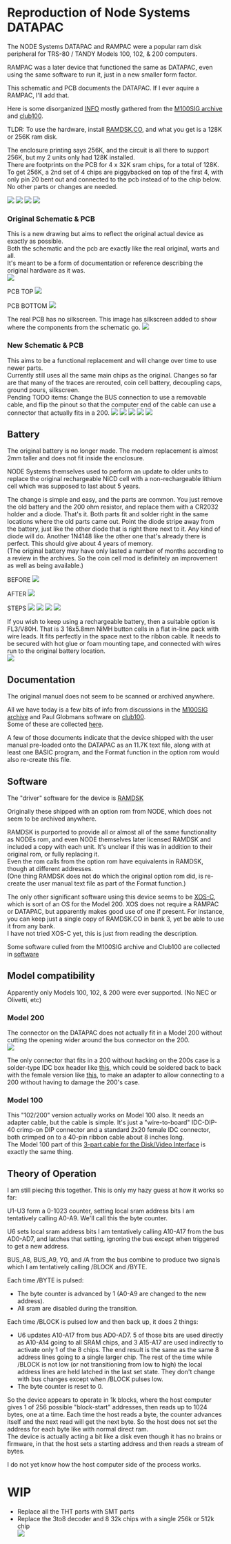 # Reproduction of Node Systems DATAPAC

The NODE Systems DATAPAC and RAMPAC were a popular ram disk peripheral for TRS-80 / TANDY Models 100, 102, & 200 computers.

RAMPAC was a later device that functioned the same as DATAPAC, even using the same software to run it, just in a new smaller form factor.

This schematic and PCB documents the DATAPAC. If I ever aquire a RAMPAC, I'll add that.

Here is some disorganized [INFO](software/) mostly gathered from the [M100SIG archive](https://github.com/LivingM100SIG/Living_M100SIG) and [club100](http://www.club100.org).

TLDR: To use the hardware, install [RAMDSK.CO](software/RAMDSK/), and what you get is a 128K or 256K ram disk.

The enclosure printing says 256K, and the circuit is all there to support 256K, but my 2 units only had 128K installed.  
There are footprints on the PCB for 4 x 32K sram chips, for a total of 128K.  
To get 256K, a 2nd set of 4 chips are piggybacked on top of the first 4, with only pin 20 bent out and connected to the pcb instead of to the chip below.  
No other parts or changes are needed.

![](REF/NODE_DATAPAC_256K_1.jpg)
![](REF/NODE_DATAPAC_256K_2.jpg)
![](REF/NODE_DATAPAC_256K_3.jpg)
![](REF/NODE_DATAPAC_256K_4.jpg)

### Original Schematic & PCB
This is a new drawing but aims to reflect the original actual device as exactly as possible.  
Both the schematic and the pcb are exactly like the real original, warts and all.  
It's meant to be a form of documentation or reference describing the original hardware as it was.  
![](PCB/out/NODE_DATAPAC_256K_historical.svg)

PCB TOP
![](PCB/out/NODE_DATAPAC_256K_historical_top.jpg)

PCB BOTTOM
![](PCB/out/NODE_DATAPAC_256K_historical_bottom.jpg)

The real PCB has no silkscreen. This image has silkscreen added to show where the components from the schematic go.
![](PCB/out/NODE_DATAPAC_256K_historical_top_annotated.jpg)


### New Schematic & PCB
This aims to be a functional replacement and will change over time to use newer parts.  
Currently still uses all the same main chips as the original. Changes so far are that many of the traces are rerouted, coin cell battery, decoupling caps, ground pours, silkscreen.  
Pending TODO items: Change the BUS connection to use a removable cable, and flip the pinout so that the computer end of the cable can use a connector that actually fits in a 200.
![](PCB/out/NODE_DATAPAC_256K_bkw0.svg)
![](PCB/out/NODE_DATAPAC_256K_bkw0_top.jpg)
![](PCB/out/NODE_DATAPAC_256K_bkw0_bottom.jpg)
![](PCB/out/NODE_DATAPAC_256K_bkw0_1.jpg)
![](PCB/out/NODE_DATAPAC_256K_bkw0_2.jpg)

## Battery
The original battery is no longer made. The modern replacement is almost 2mm taller and does not fit inside the enclosure.

NODE Systems themselves used to perform an update to older units to replace the original rechargeable NiCD cell with a non-rechargeable lithium cell which was supposed to last about 5 years.

The change is simple and easy, and the parts are common. You just remove the old battery and the 200 ohm resistor, and replace them with a CR2032 holder and a diode. That's it. Both parts fit and solder right in the same locations where the old parts came out. Point the diode stripe away from the battery, just like the other diode that is right there next to it. Any kind of diode will do. Another 1N4148 like the other one that's already there is perfect.
This should give about 4 years of memory.  
(The original battery may have only lasted a number of months according to a review in the archives. So the coin cell mod is definitely an improvement as well as being available.)

BEFORE
![](PCB/out/NODE_DATAPAC_256K_batt_mod_before.jpg)

AFTER
![](PCB/out/NODE_DATAPAC_256K_batt_mod_after.jpg)

STEPS
![](PCB/out/NODE_DATAPAC_256K_batt_mod_01.jpg)
![](PCB/out/NODE_DATAPAC_256K_batt_mod_02.jpg)
![](PCB/out/NODE_DATAPAC_256K_batt_mod_03.jpg)
![](PCB/out/NODE_DATAPAC_256K_batt_mod_04.jpg)


If you wish to keep using a rechargeable battery, then a suitable option is FL3/V80H. That is 3 16x5.8mm NiMH button cells in a flat in-line pack with wire leads. It fits perfectly in the space next to the ribbon cable. It needs to be secured with hot glue or foam mounting tape, and connected with wires run to the original battery location.  
![](REF/fl3v80h_placement.jpg)

## Documentation
The original manual does not seem to be scanned or archived anywhere.

All we have today is a few bits of info from discussions in the [M100SIG archive](https://github.com/LivingM100SIG/Living_M100SIG) and Paul Globmans software on [club100](http://www.club100.org/library/libpg.html).  
Some of these are collected [here](software).

A few of those documents indicate that the device shipped with the user manual pre-loaded onto the DATAPAC as an 11.7K text file, along with at least one BASIC program, and the Format function in the option rom would also re-create this file.

## Software
The "driver" software for the device is [RAMDSK](software/RAMDSK/)

Originally these shipped with an option rom from NODE, which does not seem to be archived anywhere.  

RAMDSK is purported to provide all or almost all of the same functionality as NODEs rom, and even NODE themselves later licensed RAMDSK and included a copy with each unit. It's unclear if this was in addition to their original rom, or fully replacing it.  
Even the rom calls from the option rom have equivalents in RAMDSK, though at different addresses.  
(One thing RAMDSK does not do which the original option rom did, is re-create the user manual text file as part of the Format function.)  

The only other significant software using this device seems to be [XOS-C](http://www.club100.org/library/libpg.html), which is sort of an OS for the Model 200. XOS does not require a RAMPAC or DATAPAC, but apparently makes good use of one if present. For instance, you can keep just a single copy of RAMDSK.CO in bank 3, yet be able to use it from any bank.  
I have not tried XOS-C yet, this is just from reading the description.

Some software culled from the M100SIG archive and Club100 are collected in [software](software)  

## Model compatibility
Apparently only Models 100, 102, & 200 were ever supported. (No NEC or Olivetti, etc)

### Model 200
The connector on the DATAPAC does not actually fit in a Model 200 without cutting the opening wider around the bus connector on the 200.  
![](REF/does_not_fit_model_200.jpg)

The only connector that fits in a 200 without hacking on the 200s case is a solder-type IDC box header like [this](https://www.digikey.com/en/products/detail/sullins-connector-solutions/SBH11-PBPC-D20-ST-BK/1990068),
 which could be soldered back to back with the female version like [this](https://www.digikey.com/en/products/detail/sullins-connector-solutions/SFH11-PBPC-D20-ST-BK/1990093),
 to make an adapter to allow connecting to a 200 without having to damage the 200's case.

### Model 100
This "102/200" version actually works on Model 100 also. It needs an adapter cable, but the cable is simple. It's just a "wire-to-board" IDC-DIP-40 crimp-on DIP connector and a standard 2x20 female IDC connector, both crimped on to a 40-pin ribbon cable about 8 inches long.  
The Model 100 part of this [3-part cable for the Disk/Video Interface](http://tandy.wiki/Disk/Video_Interface:_Cable) is exactly the same thing.

## Theory of Operation
I am still piecing this together. This is only my hazy guess at how it works so far:

U1-U3 form a 0-1023 counter, setting local sram address bits I am tentatively calling A0-A9. We'll call this the byte counter.

U6 sets local sram address bits I am tentatively calling A10-A17 from the bus AD0-AD7, and latches that setting, ignoring the bus except when triggered to get a new address.

BUS_A8, BUS_A9, Y0, and /A from the bus combine to produce two signals which I am tentatively calling /BLOCK and /BYTE.

Each time /BYTE is pulsed:
* The byte counter is advanced by 1 (A0-A9 are changed to the new address).
* All sram are disabled during the transition.

Each time /BLOCK is pulsed low and then back up, it does 2 things:
* U6 updates A10-A17 from bus AD0-AD7. 5 of those bits are used directly as A10-A14 going to all SRAM chips, and 3 A15-A17 are used indirectly to activate only 1 of the 8 chips. The end result is the same as the same 8 address lines going to a single larger chip. The rest of the time while /BLOCK is not low (or not transitioning from low to high) the local address lines are held latched in the last set state. They don't change with bus changes except when /BLOCK pulses low.
* The byte counter is reset to 0.

So the device appears to operate in 1k blocks, where the host computer gives 1 of 256 possible "block-start" addresses, then reads up to 1024 bytes, one at a time. Each time the host reads a byte, the counter advances itself and the next read will get the next byte. So the host does not set the address for each byte like with normal direct ram.  
The device is actually acting a bit like a disk even though it has no brains or firmware, in that the host sets a starting address and then reads a stream of bytes.

I do not yet know how the host computer side of the process works.

# WIP
* Replace all the THT parts with SMT parts  
* Replace the 3to8 decoder and 8 32k chips with a single 256k or 512k chip  
![](PCB/out/NODE_DATAPAC_256K_bkw1.svg)
